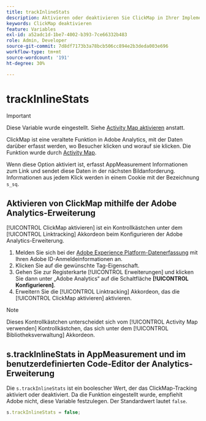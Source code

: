 ```yaml
---
title: trackInlineStats
description: Aktivieren oder deaktivieren Sie ClickMap in Ihrer Implementierung.
keywords: ClickMap deaktivieren
feature: Variables
exl-id: a52adc1d-1be7-4002-b393-7ce66332b483
role: Admin, Developer
source-git-commit: 7d8df7173b3a78bcb506cc894e2b3deda003e696
workflow-type: tm+mt
source-wordcount: '191'
ht-degree: 30%

---
```


# trackInlineStats

>[!IMPORTANT]
>
>Diese Variable wurde eingestellt. Siehe [Activity Map aktivieren](/help/analyze/activity-map/activitymap-getting-started/activitymap-enable.md) anstatt.

ClickMap ist eine veraltete Funktion in Adobe Analytics, mit der Daten darüber erfasst werden, wo Besucher klicken und worauf sie klicken. Die Funktion wurde durch [Activity Map](/help/analyze/activity-map/activity-map.md).

Wenn diese Option aktiviert ist, erfasst AppMeasurement Informationen zum Link und sendet diese Daten in der nächsten Bildanforderung. Informationen aus jedem Klick werden in einem Cookie mit der Bezeichnung `s_sq`.

## Aktivieren von ClickMap mithilfe der Adobe Analytics-Erweiterung

[!UICONTROL ClickMap aktivieren] ist ein Kontrollkästchen unter dem [!UICONTROL Linktracking] Akkordeon beim Konfigurieren der Adobe Analytics-Erweiterung.

1. Melden Sie sich bei der [Adobe Experience Platform-Datenerfassung](https://experience.adobe.com/data-collection) mit Ihren Adobe ID-Anmeldeinformationen an.
2. Klicken Sie auf die gewünschte Tag-Eigenschaft.
3. Gehen Sie zur Registerkarte [!UICONTROL Erweiterungen] und klicken Sie dann unter „Adobe Analytics“ auf die Schaltfläche **[!UICONTROL Konfigurieren]**.
4. Erweitern Sie die [!UICONTROL Linktracking] Akkordeon, das die [!UICONTROL ClickMap aktivieren] aktivieren.

>[!NOTE]
>
>Dieses Kontrollkästchen unterscheidet sich vom [!UICONTROL Activity Map verwenden] Kontrollkästchen, das sich unter dem [!UICONTROL Bibliotheksverwaltung] Akkordeon.

## s.trackInlineStats in AppMeasurement und im benutzerdefinierten Code-Editor der Analytics-Erweiterung

Die `s.trackInlineStats` ist ein boolescher Wert, der das ClickMap-Tracking aktiviert oder deaktiviert. Da die Funktion eingestellt wurde, empfiehlt Adobe nicht, diese Variable festzulegen. Der Standardwert lautet `false`.

```js
s.trackInlineStats = false;
```
